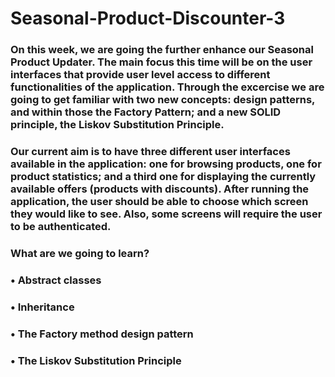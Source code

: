# Seasonal-Product-Discounter-3

### On this week, we are going the further enhance our Seasonal Product Updater. The main focus this time will be on the user interfaces that provide user level access to different functionalities of the application. Through the excercise we are going to get familiar with two new concepts: design patterns, and within those the Factory Pattern; and a new SOLID principle, the Liskov Substitution Principle.

### Our current aim is to have three different user interfaces available in the application: one for browsing products, one for product statistics; and a third one for displaying the currently available offers (products with discounts). After running the application, the user should be able to choose which screen they would like to see. Also, some screens will require the user to be authenticated.

### What are we going to learn?
### •	Abstract classes
### •	Inheritance
### •	The Factory method design pattern
### •	The Liskov Substitution Principle
